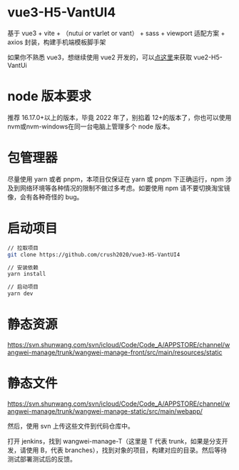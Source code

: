 # vue3-H5-VantUI4

基于 vue3 + vite + （nutui or varlet or vant） + sass + viewport 适配方案 + axios 封装，构建手机端模板脚手架

如果你不熟悉 vue3，想继续使用 vue2 开发的，可以[点这里](https://github.com/crush2020/vue2-H5-VantUi)来获取 vue2-H5-VantUi

# node 版本要求

推荐 16.17.0+以上的版本，毕竟 2022 年了，别掐着 12+的版本了，你也可以使用nvm或nvm-windows在同一台电脑上管理多个 node 版本。

# 包管理器

尽量使用 yarn 或者 pnpm，本项目仅保证在 yarn 或 pnpm 下正确运行，npm 涉及到网络环境等各种情况的限制不做过多考虑。如要使用 npm 请不要切换淘宝镜像，会有各种奇怪的 bug。

# 启动项目

```bash
// 拉取项目
git clone https://github.com/crush2020/vue3-H5-VantUI4

// 安装依赖
yarn install

// 启动项目
yarn dev
```

# 静态资源

https://svn.shunwang.com/svn/icloud/Code/Code_A/APPSTORE/channel/wangwei-manage/trunk/wangwei-manage-front/src/main/resources/static

# 静态文件

https://svn.shunwang.com/svn/icloud/Code/Code_A/APPSTORE/channel/wangwei-manage/trunk/wangwei-manage-static/src/main/webapp/

然后，使用 svn 上传这些文件到代码仓库中。

打开 jenkins，找到 wangwei-manage-T（这里是 T 代表 trunk，如果是分支开发，请使用 B，代表 branches），找到对象的项目，构建对应的目录。然后等待测试部署测试后的反馈。
